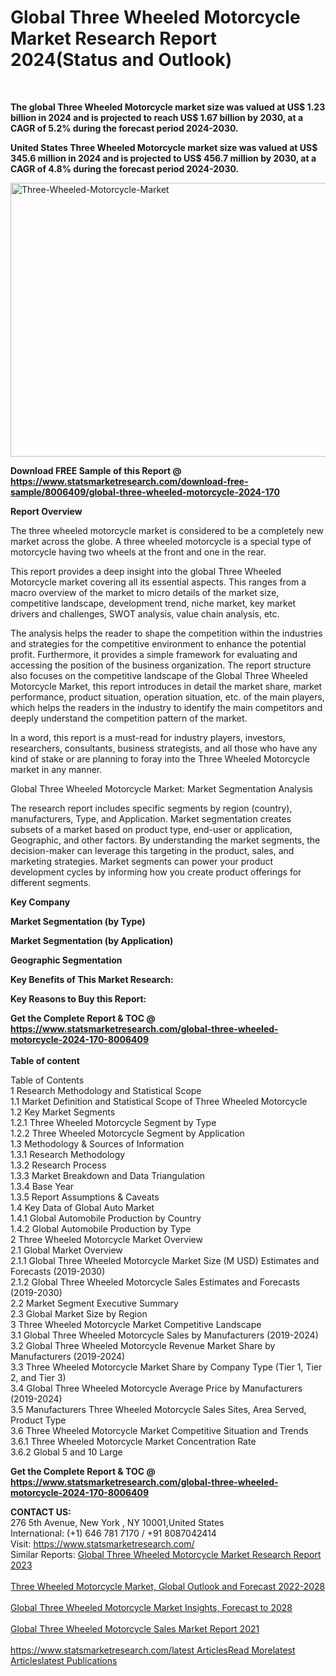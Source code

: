<h1>Global Three Wheeled Motorcycle Market Research Report 2024(Status and Outlook)</h1><br/><p><strong>The global Three Wheeled Motorcycle market size was valued at US$ 1.23 billion in 2024 and is projected to reach US$ 1.67 billion by 2030, at a <strong>CAGR</strong> of 5.2% during the forecast period 2024-2030.</strong></p><p><strong>United States Three Wheeled Motorcycle market size was valued at US$ 345.6 million in 2024 and is projected to US$ 456.7 million by 2030, at a <strong>CAGR</strong> of 4.8% during the forecast period 2024-2030.</strong></p><p><img alt="Three-Wheeled-Motorcycle-Market" src="https://www.grandresearchstore.com/assets/report-images/Three_Wheeled_Motorcycle_market.png" style="width: 730px; height: 438px;"></p><p><strong>Download FREE Sample of this Report @ <a href="https://www.statsmarketresearch.com/download-free-sample/8006409/global-three-wheeled-motorcycle-2024-170">https://www.statsmarketresearch.com/download-free-sample/8006409/global-three-wheeled-motorcycle-2024-170</a></strong></p><p><strong>Report Overview</strong></p><p>The three wheeled motorcycle market is considered to be a completely new market across the globe. A three wheeled motorcycle is a special type of motorcycle having two wheels at the front and one in the rear.</p><p>This report provides a deep insight into the global Three Wheeled Motorcycle market covering all its essential aspects. This ranges from a macro overview of the market to micro details of the market size, competitive landscape, development trend, niche market, key market drivers and challenges, SWOT analysis, value chain analysis, etc.</p><p>The analysis helps the reader to shape the competition within the industries and strategies for the competitive environment to enhance the potential profit. Furthermore, it provides a simple framework for evaluating and accessing the position of the business organization. The report structure also focuses on the competitive landscape of the Global Three Wheeled Motorcycle Market, this report introduces in detail the market share, market performance, product situation, operation situation, etc. of the main players, which helps the readers in the industry to identify the main competitors and deeply understand the competition pattern of the market.</p><p>In a word, this report is a must-read for industry players, investors, researchers, consultants, business strategists, and all those who have any kind of stake or are planning to foray into the Three Wheeled Motorcycle market in any manner.</p><p>Global Three Wheeled Motorcycle Market: Market Segmentation Analysis</p><p>The research report includes specific segments by region (country), manufacturers, Type, and Application. Market segmentation creates subsets of a market based on product type, end-user or application, Geographic, and other factors. By understanding the market segments, the decision-maker can leverage this targeting in the product, sales, and marketing strategies. Market segments can power your product development cycles by informing how you create product offerings for different segments.</p><p><strong>Key Company</strong></p><p><strong>Market Segmentation (by Type)</strong></p><p><strong>Market Segmentation (<strong>by Application</strong>)</strong></p><p><strong>Geographic Segmentation</strong></p><p><strong>Key Benefits of This Market Research:</strong></p><p><strong>Key <strong>Reasons to Buy</strong> this Report:</strong></p><div><b>Get the Complete Report & TOC @ <a href="https://www.statsmarketresearch.com/global-three-wheeled-motorcycle-2024-170-8006409">https://www.statsmarketresearch.com/global-three-wheeled-motorcycle-2024-170-8006409</a></b></div><br><b>Table of content</b><p>Table of Contents<br />1 Research Methodology and Statistical Scope<br />1.1 Market Definition and Statistical Scope of Three Wheeled Motorcycle<br />1.2 Key Market Segments<br />1.2.1 Three Wheeled Motorcycle Segment by Type<br />1.2.2 Three Wheeled Motorcycle Segment by Application<br />1.3 Methodology & Sources of Information<br />1.3.1 Research Methodology<br />1.3.2 Research Process<br />1.3.3 Market Breakdown and Data Triangulation<br />1.3.4 Base Year<br />1.3.5 Report Assumptions & Caveats<br />1.4 Key Data of Global Auto Market<br />1.4.1 Global Automobile Production by Country<br />1.4.2 Global Automobile Production by Type<br />2 Three Wheeled Motorcycle Market Overview<br />2.1 Global Market Overview<br />2.1.1 Global Three Wheeled Motorcycle Market Size (M USD) Estimates and Forecasts (2019-2030)<br />2.1.2 Global Three Wheeled Motorcycle Sales Estimates and Forecasts (2019-2030)<br />2.2 Market Segment Executive Summary<br />2.3 Global Market Size by Region<br />3 Three Wheeled Motorcycle Market Competitive Landscape<br />3.1 Global Three Wheeled Motorcycle Sales by Manufacturers (2019-2024)<br />3.2 Global Three Wheeled Motorcycle Revenue Market Share by Manufacturers (2019-2024)<br />3.3 Three Wheeled Motorcycle Market Share by Company Type (Tier 1, Tier 2, and Tier 3)<br />3.4 Global Three Wheeled Motorcycle Average Price by Manufacturers (2019-2024)<br />3.5 Manufacturers Three Wheeled Motorcycle Sales Sites, Area Served, Product Type<br />3.6 Three Wheeled Motorcycle Market Competitive Situation and Trends<br />3.6.1 Three Wheeled Motorcycle Market Concentration Rate<br />3.6.2 Global 5 and 10 Large<br><div><b>Get the Complete Report & TOC @ <a href="https://www.statsmarketresearch.com/global-three-wheeled-motorcycle-2024-170-8006409">https://www.statsmarketresearch.com/global-three-wheeled-motorcycle-2024-170-8006409</a></b></div></p> <b>CONTACT US:</b><br>276 5th Avenue, New York , NY 10001,United States<br>International: (+1) 646 781 7170 / +91 8087042414<br>Visit: <a href="https://www.statsmarketresearch.com/">https://www.statsmarketresearch.com/</a><br>Similar Reports: <a href="https://www.statsmarketresearch.com/global-three-wheeled-motorcycle-2024-170-8006409">Global Three Wheeled Motorcycle Market Research Report 2023</a><br/><br/><a href="https://www.statsmarketresearch.com/global-three-wheeled-motorcycle-2024-170-8006409">Three Wheeled Motorcycle Market, Global Outlook and Forecast 2022-2028</a><br/><br/><a href="https://www.statsmarketresearch.com/global-three-wheeled-motorcycle-2024-170-8006409">Global Three Wheeled Motorcycle Market Insights, Forecast to 2028</a><br/><br/><a href="https://www.statsmarketresearch.com/global-three-wheeled-motorcycle-2024-170-8006409">Global Three Wheeled Motorcycle Sales Market Report 2021</a><br/><br/><a href="https://gyeongbokgung.com">https://www.statsmarketresearch.com/</a><a href="https://hallyeomaritime.com">latest Articles</a><a href="https://jingwansa.com">Read More</a><a href=https://nguoiviet.jp/">latest Articles</a><a href="https://www.intelmarketresearch.com/">latest Publications</a>